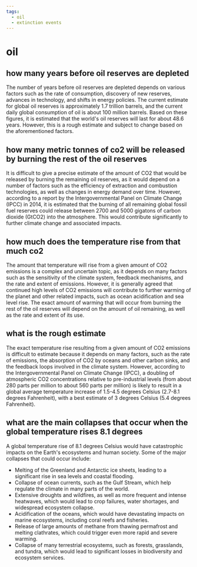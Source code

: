 ```yaml
---
tags:
  - oil
  - extinction events
---
```


# oil

## how many years before oil reserves are depleted

The number of years before oil reserves are depleted depends on various factors such as the rate of consumption, discovery of new reserves, advances in technology, and shifts in energy policies. The current estimate for global oil reserves is approximately 1.7 trillion barrels, and the current daily global consumption of oil is about 100 million barrels. Based on these figures, it is estimated that the world's oil reserves will last for about 48.6 years. However, this is a rough estimate and subject to change based on the aforementioned factors.

## how many metric tonnes of co2 will be released by burning the rest of the oil reserves

It is difficult to give a precise estimate of the amount of CO2 that would be released by burning the remaining oil reserves, as it would depend on a number of factors such as the efficiency of extraction and combustion technologies, as well as changes in energy demand over time. However, according to a report by the Intergovernmental Panel on Climate Change (IPCC) in 2014, it is estimated that the burning of all remaining global fossil fuel reserves could release between 2700 and 5000 gigatons of carbon dioxide (GtCO2) into the atmosphere. This would contribute significantly to further climate change and associated impacts.

## how much does the temperature rise from that much co2

The amount that temperature will rise from a given amount of CO2 emissions is a complex and uncertain topic, as it depends on many factors such as the sensitivity of the climate system, feedback mechanisms, and the rate and extent of emissions. However, it is generally agreed that continued high levels of CO2 emissions will contribute to further warming of the planet and other related impacts, such as ocean acidification and sea level rise. The exact amount of warming that will occur from burning the rest of the oil reserves will depend on the amount of oil remaining, as well as the rate and extent of its use.

## what is the rough estimate

The exact temperature rise resulting from a given amount of CO2 emissions is difficult to estimate because it depends on many factors, such as the rate of emissions, the absorption of CO2 by oceans and other carbon sinks, and the feedback loops involved in the climate system. However, according to the Intergovernmental Panel on Climate Change (IPCC), a doubling of atmospheric CO2 concentrations relative to pre-industrial levels (from about 280 parts per million to about 560 parts per million) is likely to result in a global average temperature increase of 1.5-4.5 degrees Celsius (2.7-8.1 degrees Fahrenheit), with a best estimate of 3 degrees Celsius (5.4 degrees Fahrenheit).

## what are the main collapses that occur when the global temperature rises 8.1 degrees

A global temperature rise of 8.1 degrees Celsius would have catastrophic impacts on the Earth's ecosystems and human society. Some of the major collapses that could occur include:

- Melting of the Greenland and Antarctic ice sheets, leading to a significant rise in sea levels and coastal flooding.
- Collapse of ocean currents, such as the Gulf Stream, which help regulate the climate in many parts of the world.
- Extensive droughts and wildfires, as well as more frequent and intense heatwaves, which would lead to crop failures, water shortages, and widespread ecosystem collapse.
- Acidification of the oceans, which would have devastating impacts on marine ecosystems, including coral reefs and fisheries.
- Release of large amounts of methane from thawing permafrost and melting clathrates, which could trigger even more rapid and severe warming.
- Collapse of many terrestrial ecosystems, such as forests, grasslands, and tundra, which would lead to significant losses in biodiversity and ecosystem services.
